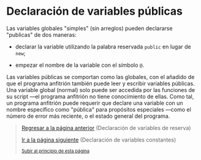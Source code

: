 # Declaración de variables públicas

Las variables globales "simples" (sin arreglos) pueden declararse "publicas" de dos maneras:

- declarar la variable utilizando la palabra reservada `public` en lugar de `new`;

- empezar el nombre de la variable con el símbolo `@`.

Las variables públicas se comportan como las globales, con el añadido de que el programa anfitrión también puede leer y escribir variables públicas. Una variable global (normal) solo puede ser accedida por las funciones de su script —el programa anfitrión
no tiene conocimiento de ellas. Como tal, un programa anfitrión puede requerir que declare una variable con un nombre específico como "pública" para propósitos especiales —como el número de error más reciente, o el estado general del programa.

> [Regresar a la página anterior](04-declaracion-de-variables-de-reserva.md) (Declaración de variables de reserva)
>
> [Ir a la página siguiente](06-declaracion-de-variables-constantes.md) (Declaración de variables constantes)
>
> <sub>[Subir al principio de esta página](#declaración-de-variables-públicas)</sub>